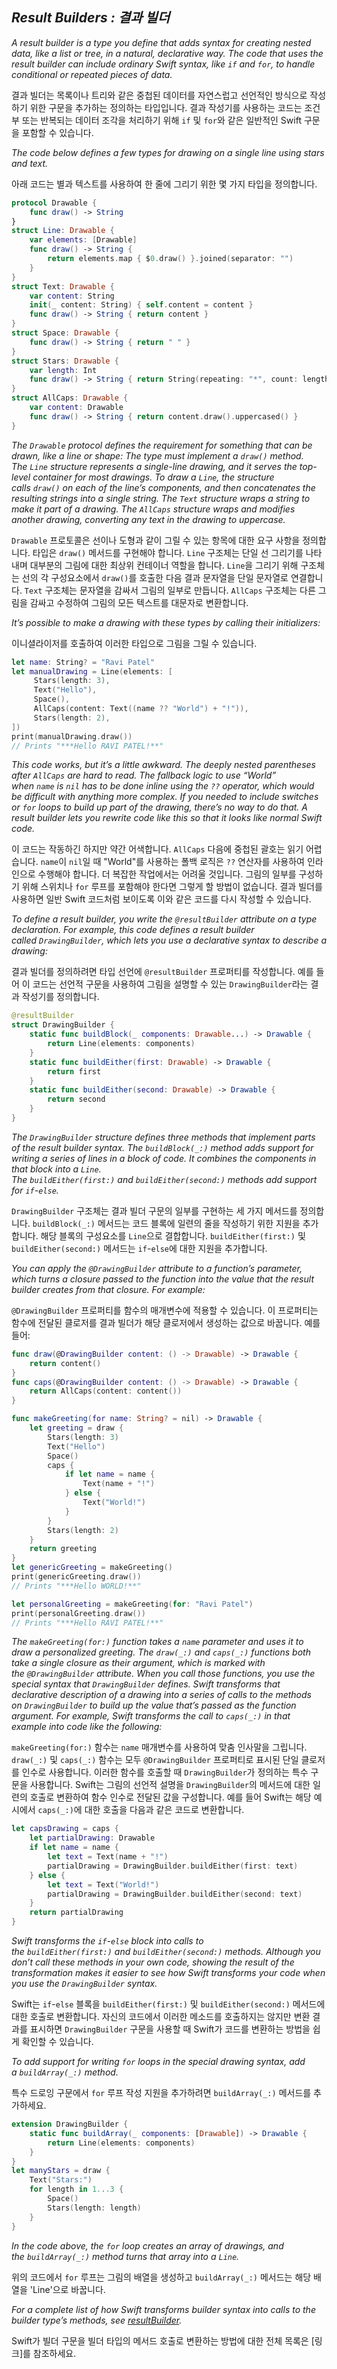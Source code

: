 ## *Result Builders : 결과 빌더*

*A result builder is a type you define that adds syntax for creating nested data, like a list or tree, in a natural, declarative way. The code that uses the result builder can include ordinary Swift syntax, like `if` and `for`, to handle conditional or repeated pieces of data.*

결과 빌더는 목록이나 트리와 같은 중첩된 데이터를 자연스럽고 선언적인 방식으로 작성하기 위한 구문을 추가하는 정의하는 타입입니다. 결과 작성기를 사용하는 코드는 조건부 또는 반복되는 데이터 조각을 처리하기 위해 `if` 및 `for`와 같은 일반적인 Swift 구문을 포함할 수 있습니다.

*The code below defines a few types for drawing on a single line using stars and text.*

아래 코드는 별과 텍스트를 사용하여 한 줄에 그리기 위한 몇 가지 타입을 정의합니다.

```swift
protocol Drawable {
    func draw() -> String
}
struct Line: Drawable {
    var elements: [Drawable]
    func draw() -> String {
        return elements.map { $0.draw() }.joined(separator: "")
    }
}
struct Text: Drawable {
    var content: String
    init(_ content: String) { self.content = content }
    func draw() -> String { return content }
}
struct Space: Drawable {
    func draw() -> String { return " " }
}
struct Stars: Drawable {
    var length: Int
    func draw() -> String { return String(repeating: "*", count: length) }
}
struct AllCaps: Drawable {
    var content: Drawable
    func draw() -> String { return content.draw().uppercased() }
}
```

*The `Drawable` protocol defines the requirement for something that can be drawn, like a line or shape: The type must implement a `draw()` method. The `Line` structure represents a single-line drawing, and it serves the top-level container for most drawings. To draw a `Line`, the structure calls `draw()` on each of the line’s components, and then concatenates the resulting strings into a single string. The `Text` structure wraps a string to make it part of a drawing. The `AllCaps` structure wraps and modifies another drawing, converting any text in the drawing to uppercase.*

`Drawable` 프로토콜은 선이나 도형과 같이 그릴 수 있는 항목에 대한 요구 사항을 정의합니다. 타입은 `draw()` 메서드를 구현해야 합니다. `Line` 구조체는 단일 선 그리기를 나타내며 대부분의 그림에 대한 최상위 컨테이너 역할을 합니다. `Line`을 그리기 위해 구조체는 선의 각 구성요소에서 `draw()`를 호출한 다음 결과 문자열을 단일 문자열로 연결합니다. `Text` 구조체는 문자열을 감싸서 그림의 일부로 만듭니다. `AllCaps` 구조체는 다른 그림을 감싸고 수정하여 그림의 모든 텍스트를 대문자로 변환합니다.

*It’s possible to make a drawing with these types by calling their initializers:*

이니셜라이저를 호출하여 이러한 타입으로 그림을 그릴 수 있습니다.

```swift
let name: String? = "Ravi Patel"
let manualDrawing = Line(elements: [
     Stars(length: 3),
     Text("Hello"),
     Space(),
     AllCaps(content: Text((name ?? "World") + "!")),
     Stars(length: 2),
])
print(manualDrawing.draw())
// Prints "***Hello RAVI PATEL!**"
```

*This code works, but it’s a little awkward. The deeply nested parentheses after `AllCaps` are hard to read. The fallback logic to use “World” when `name` is `nil` has to be done inline using the `??` operator, which would be difficult with anything more complex. If you needed to include switches or `for` loops to build up part of the drawing, there’s no way to do that. A result builder lets you rewrite code like this so that it looks like normal Swift code.*

이 코드는 작동하긴 하지만 약간 어색합니다. `AllCaps` 다음에 중첩된 괄호는 읽기 어렵습니다. `name`이 `nil`일 때 "World"를 사용하는 폴백 로직은 `??` 연산자를 사용하여 인라인으로 수행해야 합니다. 더 복잡한 작업에서는 어려울 것입니다. 그림의 일부를 구성하기 위해 스위치나 `for` 루프를 포함해야 한다면 그렇게 할 방법이 없습니다. 결과 빌더를 사용하면 일반 Swift 코드처럼 보이도록 이와 같은 코드를 다시 작성할 수 있습니다.

*To define a result builder, you write the `@resultBuilder` attribute on a type declaration. For example, this code defines a result builder called `DrawingBuilder`, which lets you use a declarative syntax to describe a drawing:*

결과 빌더를 정의하려면 타입 선언에 `@resultBuilder` 프로퍼티를 작성합니다. 예를 들어 이 코드는 선언적 구문을 사용하여 그림을 설명할 수 있는 `DrawingBuilder`라는 결과 작성기를 정의합니다.

```swift
@resultBuilder
struct DrawingBuilder {
    static func buildBlock(_ components: Drawable...) -> Drawable {
        return Line(elements: components)
    }
    static func buildEither(first: Drawable) -> Drawable {
        return first
    }
    static func buildEither(second: Drawable) -> Drawable {
        return second
    }
}
```

*The `DrawingBuilder` structure defines three methods that implement parts of the result builder syntax. The `buildBlock(_:)` method adds support for writing a series of lines in a block of code. It combines the components in that block into a `Line`. The `buildEither(first:)` and `buildEither(second:)` methods add support for `if`-`else`.*

`DrawingBuilder` 구조체는 결과 빌더 구문의 일부를 구현하는 세 가지 메서드를 정의합니다. `buildBlock(_:)` 메서드는 코드 블록에 일련의 줄을 작성하기 위한 지원을 추가합니다. 해당 블록의 구성요소를 `Line`으로 결합합니다. `buildEither(first:)` 및 `buildEither(second:)` 메서드는 `if`-`else`에 대한 지원을 추가합니다.

*You can apply the `@DrawingBuilder` attribute to a function’s parameter, which turns a closure passed to the function into the value that the result builder creates from that closure. For example:*

`@DrawingBuilder` 프로퍼티를 함수의 매개변수에 적용할 수 있습니다. 이 프로퍼티는 함수에 전달된 클로저를 결과 빌더가 해당 클로저에서 생성하는 값으로 바꿉니다. 예를 들어:

```swift
func draw(@DrawingBuilder content: () -> Drawable) -> Drawable {
    return content()
}
func caps(@DrawingBuilder content: () -> Drawable) -> Drawable {
    return AllCaps(content: content())
}

func makeGreeting(for name: String? = nil) -> Drawable {
    let greeting = draw {
        Stars(length: 3)
        Text("Hello")
        Space()
        caps {
            if let name = name {
                Text(name + "!")
            } else {
                Text("World!")
            }
        }
        Stars(length: 2)
    }
    return greeting
}
let genericGreeting = makeGreeting()
print(genericGreeting.draw())
// Prints "***Hello WORLD!**"

let personalGreeting = makeGreeting(for: "Ravi Patel")
print(personalGreeting.draw())
// Prints "***Hello RAVI PATEL!**"
```

*The `makeGreeting(for:)` function takes a `name` parameter and uses it to draw a personalized greeting. The `draw(_:)` and `caps(_:)` functions both take a single closure as their argument, which is marked with the `@DrawingBuilder` attribute. When you call those functions, you use the special syntax that `DrawingBuilder` defines. Swift transforms that declarative description of a drawing into a series of calls to the methods on `DrawingBuilder` to build up the value that’s passed as the function argument. For example, Swift transforms the call to `caps(_:)` in that example into code like the following:*

`makeGreeting(for:)` 함수는 `name` 매개변수를 사용하여 맞춤 인사말을 그립니다. `draw(_:)` 및 `caps(_:)` 함수는 모두 `@DrawingBuilder` 프로퍼티로 표시된 단일 클로저를 인수로 사용합니다. 이러한 함수를 호출할 때 `DrawingBuilder`가 정의하는 특수 구문을 사용합니다. Swift는 그림의 선언적 설명을 `DrawingBuilder`의 메서드에 대한 일련의 호출로 변환하여 함수 인수로 전달된 값을 구성합니다. 예를 들어 Swift는 해당 예시에서 `caps(_:)`에 대한 호출을 다음과 같은 코드로 변환합니다.

```swift
let capsDrawing = caps {
    let partialDrawing: Drawable
    if let name = name {
        let text = Text(name + "!")
        partialDrawing = DrawingBuilder.buildEither(first: text)
    } else {
        let text = Text("World!")
        partialDrawing = DrawingBuilder.buildEither(second: text)
    }
    return partialDrawing
}
```

*Swift transforms the `if`-`else` block into calls to the `buildEither(first:)` and `buildEither(second:)` methods. Although you don’t call these methods in your own code, showing the result of the transformation makes it easier to see how Swift transforms your code when you use the `DrawingBuilder` syntax.*

Swift는 `if`-`else` 블록을 `buildEither(first:)` 및 `buildEither(second:)` 메서드에 대한 호출로 변환합니다. 자신의 코드에서 이러한 메소드를 호출하지는 않지만 변환 결과를 표시하면 `DrawingBuilder` 구문을 사용할 때 Swift가 코드를 변환하는 방법을 쉽게 확인할 수 있습니다.

*To add support for writing `for` loops in the special drawing syntax, add a `buildArray(_:)` method.*

특수 드로잉 구문에서 `for` 루프 작성 지원을 추가하려면 `buildArray(_:)` 메서드를 추가하세요.

```swift
extension DrawingBuilder {
    static func buildArray(_ components: [Drawable]) -> Drawable {
        return Line(elements: components)
    }
}
let manyStars = draw {
    Text("Stars:")
    for length in 1...3 {
        Space()
        Stars(length: length)
    }
}
```

*In the code above, the `for` loop creates an array of drawings, and the `buildArray(_:)` method turns that array into a `Line`.*

위의 코드에서 `for` 루프는 그림의 배열을 생성하고 `buildArray(_:)` 메서드는 해당 배열을 'Line'으로 바꿉니다.

*For a complete list of how Swift transforms builder syntax into calls to the builder type’s methods, see [resultBuilder](https://docs.swift.org/swift-book/documentation/the-swift-programming-language/attributes#resultBuilder).*

Swift가 빌더 구문을 빌더 타입의 메서드 호출로 변환하는 방법에 대한 전체 목록은 [링크]를 참조하세요.


